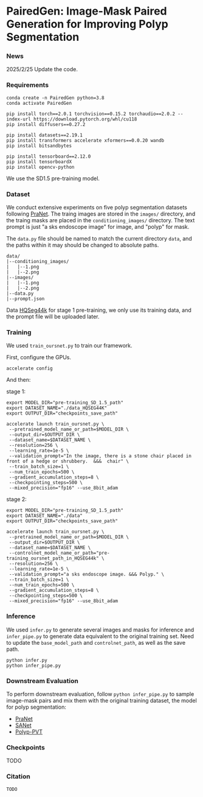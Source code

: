 # PairedGen: Image-Mask Paired Generation for Improving Polyp Segmentation

### News

2025/2/25 Update the code.

### Requirements

```shell
conda create -n PairedGen python=3.8
conda activate PairedGen

pip install torch==2.0.1 torchvision==0.15.2 torchaudio==2.0.2 --index-url https://download.pytorch.org/whl/cu118
pip install diffusers==0.27.2

pip install datasets==2.19.1
pip install transformers accelerate xformers==0.0.20 wandb
pip install bitsandbytes

pip install tensorboard==2.12.0
pip install tensorboardX
pip install opencv-python
```

We use the SD1.5 pre-training model.

### Dataset

We conduct extensive experiments on five polyp segmentation datasets
following [PraNet](https://github.com/DengPingFan/PraNet). The traing images are stored in the `images/` directory, and the traing masks are placed in the `conditioning_images/` directory. The text prompt is just "a sks endoscope image" for image, and "polyp" for mask. 

The `data.py` file should be named to match the current directory `data`, and the paths within it may should be changed to absolute paths.

```
data/
|--conditioning_images/
|	|--1.png
|	|--2.png
|--images/
|	|--1.png
|	|--2.png
|--data.py
|--prompt.json
```

Data [HQSeg44k](https://huggingface.co/sam-hq-team/sam-hq-training/tree/main/data) for stage 1 pre-training, we only use its training data, and the prompt file will be uploaded later.

### Training 

We used `train_oursnet.py` to train our framework. 

First, configure the GPUs. 

```
accelerate config
```

And then: 

stage 1:

```shell
export MODEL_DIR="pre-training_SD_1.5_path"
export DATASET_NAME="./data_HQSEG44K"
export OUTPUT_DIR="checkpoints_save_path"

accelerate launch train_oursnet.py \
 --pretrained_model_name_or_path=$MODEL_DIR \
 --output_dir=$OUTPUT_DIR \
 --dataset_name=$DATASET_NAME \
 --resolution=256 \
 --learning_rate=1e-5 \
 --validation_prompt="In the image, there is a stone chair placed in front of a hedge or shrubbery.  &&&  chair" \
 --train_batch_size=1 \
 --num_train_epochs=500 \
 --gradient_accumulation_steps=8 \
 --checkpointing_steps=500 \
 --mixed_precision="fp16" --use_8bit_adam
```

stage 2:

```shell
export MODEL_DIR="pre-training_SD_1.5_path"
export DATASET_NAME="./data"
export OUTPUT_DIR="checkpoints_save_path"

accelerate launch train_oursnet.py \
 --pretrained_model_name_or_path=$MODEL_DIR \
 --output_dir=$OUTPUT_DIR \
 --dataset_name=$DATASET_NAME \
 --controlnet_model_name_or_path="pre-training_oursnet_path_in_HQSEG44k" \
 --resolution=256 \
 --learning_rate=1e-5 \
 --validation_prompt="a sks endoscope image. &&& Polyp." \
 --train_batch_size=1 \
 --num_train_epochs=500 \
 --gradient_accumulation_steps=8 \
 --checkpointing_steps=500 \
 --mixed_precision="fp16" --use_8bit_adam
```

### Inference

We used `infer.py` to generate several images and masks for inference and `infer_pipe.py` to generate data equivalent to the original training set. Need to update the `base_model_path` and `controlnet_path`, as well as the save path.

```shell
python infer.py
python infer_pipe.py
```

### Downstream Evaluation

To perform downstream evaluation, follow  `python infer_pipe.py` to sample image-mask pairs and mix them with the original training dataset, the model for polyp segmentation:

- [PraNet](https://github.com/DengPingFan/PraNet)
- [SANet](https://github.com/weijun88/SANet)
- [Polyp-PVT](https://github.com/DengPingFan/Polyp-PVT)

### Checkpoints

TODO

### Citation
```
TODO
```
